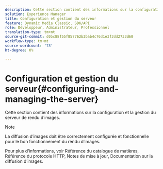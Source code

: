 ```yaml
---
description: Cette section contient des informations sur la configuration et la gestion du serveur de rendu d’images.
solution: Experience Manager
title: Configuration et gestion du serveur
feature: Dynamic Media Classic, SDK/API
role: Développeur, Administrateur, Professionnel
translation-type: tm+mt
source-git-commit: d0bc88f55f857762b3bab4c76d1e3f3dd2733d60
workflow-type: tm+mt
source-wordcount: '78'
ht-degree: 0%

---
```



# Configuration et gestion du serveur{#configuring-and-managing-the-server}

Cette section contient des informations sur la configuration et la gestion du serveur de rendu d’images.

>[!NOTE]
>
>La diffusion d’images doit être correctement configurée et fonctionnelle pour le bon fonctionnement du rendu d’images.

Pour plus d’informations, voir Référence du catalogue de matières, Référence du protocole HTTP, Notes de mise à jour, Documentation sur la diffusion d’images.
